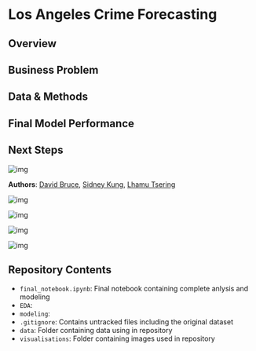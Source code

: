 # Los Angeles Crime Forecasting

## Overview

## Business Problem

## Data & Methods

## Final Model Performance

## Next Steps

![img](./images/fire_tower.jpg)

**Authors**: [David Bruce](mailto:david.bruce14@gmail.com), [Sidney Kung](mailto:sidneyjkung@gmail.com), [Lhamu Tsering](mailto:boutlhamu@gmail.com)

![img](./images/fire_map.png)

![img](./images/class_imbalance.png)

![img](./images/acres_by_year.png)

![img](./images/fires_by_month.png)


## Repository Contents
- `final_notebook.ipynb`: Final notebook containing complete anlysis and modeling
- `EDA`: 
- `modeling`: 
- `.gitignore`: Contains untracked files including the original dataset
- `data`: Folder containing data using in repository
- `visualisations`: Folder containing images used in repository
